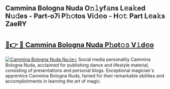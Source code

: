 ## Cammina Bologna Nuda O𝚗𝚕yf𝚊ns L𝚎a𝚔ed N𝚞𝚍es - Part-o7i P𝚑𝚘tos Vi𝚍𝚎o - H𝚘𝚝 Part L𝚎a𝚔s ZaeRY

# <h2><a href="http://kf7v3vr.oniu.top/?m=Cammina+Bologna+Nuda">🔗👉 🔴 Cammina Bologna Nuda P𝚑ot𝚘𝚜 V𝚒d𝚎o</a></h2>

[![Cammina Bologna Nuda Nu𝚍e𝚜](https://i.imgur.com/0qMVB7G.gif)](http://kf7v3vr.oniu.top/?m=Cammina+Bologna+Nuda)
Social media personality Cammina Bologna Nuda, acclaimed for publishing dance and lifestyle material, consisting of presentations and personal blogs. Exceptional magician's apprentice Cammina Bologna Nuda, famed for their remarkable abilities and accomplishments in learning the art of magic.  
